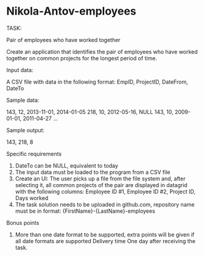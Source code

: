 # Nikola-Antov-employees
TASK:

Pair of employees who have worked together

Create an application that identifies the pair of employees who have worked
together on common projects for the longest period of time.

Input data:

A CSV file with data in the following format:
EmpID, ProjectID, DateFrom, DateTo

Sample data:

143, 12, 2013-11-01, 2014-01-05
218, 10, 2012-05-16, NULL
143, 10, 2009-01-01, 2011-04-27
...

Sample output:

143, 218, 8

Specific requirements

1) DateTo can be NULL, equivalent to today
2) The input data must be loaded to the program from a CSV file
3) Create an UI:
The user picks up a file from the file system and, after selecting it, all common
projects of the pair are displayed in datagrid with the following columns:
Employee ID #1, Employee ID #2, Project ID, Days worked
4) The task solution needs to be uploaded in github.com, repository name must be in
format: {FirstName}-{LastName}-employees

Bonus points

1) More than one date format to be supported, extra points will be given if all date formats
are supported
Delivery time
One day after receiving the task.

